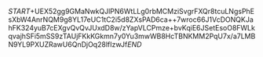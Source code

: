 $START$+UEX52gg9GMaNwkQJlPN6WtLLg0rbMCMziSvgrFXQr8tcuLNgsPhEsXbW4AnrNQM9g8YL17eUC1tC2i5d8ZXsPAD6ca++7wroc66J1VcDONQKJahFK324yuB7cEXgvQvQvJUxdD8w/zYapVLCPmze+bvKqiE6JSetEsoO8FWLkqvajhSFi5mSS9zTAUjFKkKGkmn7y0Yu3mwWB8HcTBNKMM2PqU7x/a7LMBN9YL9PXUZRawU6QnDjOq28lfIzwJf$END$